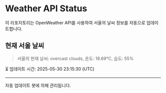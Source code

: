 
# Weather API Status

이 리포지토리는 OpenWeather API를 사용하여 서울의 날씨 정보를 자동으로 업데이트합니다.

## 현재 서울 날씨
> 서울의 현재 날씨: overcast clouds, 온도: 18.69°C, 습도: 55%

⏳ 업데이트 시간: 2025-05-30 23:15:30 (UTC)

---
자동 업데이트 봇에 의해 관리됩니다.
